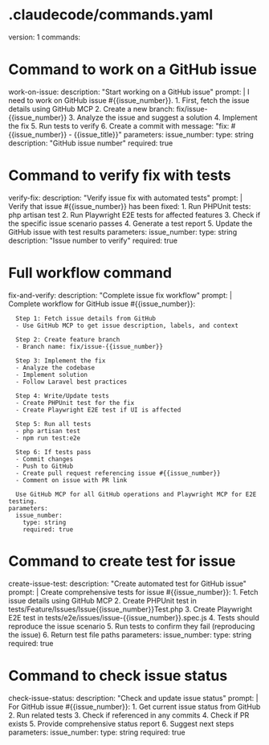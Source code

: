 # .claudecode/commands.yaml
version: 1
commands:
  # Command to work on a GitHub issue
  work-on-issue:
    description: "Start working on a GitHub issue"
    prompt: |
      I need to work on GitHub issue #{{issue_number}}.
      1. First, fetch the issue details using GitHub MCP
      2. Create a new branch: fix/issue-{{issue_number}}
      3. Analyze the issue and suggest a solution
      4. Implement the fix
      5. Run tests to verify
      6. Create a commit with message: "fix: #{{issue_number}} - {{issue_title}}"
    parameters:
      issue_number:
        type: string
        description: "GitHub issue number"
        required: true

  # Command to verify fix with tests
  verify-fix:
    description: "Verify issue fix with automated tests"
    prompt: |
      Verify that issue #{{issue_number}} has been fixed:
      1. Run PHPUnit tests: php artisan test
      2. Run Playwright E2E tests for affected features
      3. Check if the specific issue scenario passes
      4. Generate a test report
      5. Update the GitHub issue with test results
    parameters:
      issue_number:
        type: string
        description: "Issue number to verify"
        required: true

  # Full workflow command
  fix-and-verify:
    description: "Complete issue fix workflow"
    prompt: |
      Complete workflow for GitHub issue #{{issue_number}}:
      
      Step 1: Fetch issue details from GitHub
      - Use GitHub MCP to get issue description, labels, and context
      
      Step 2: Create feature branch
      - Branch name: fix/issue-{{issue_number}}
      
      Step 3: Implement the fix
      - Analyze the codebase
      - Implement solution
      - Follow Laravel best practices
      
      Step 4: Write/Update tests
      - Create PHPUnit test for the fix
      - Create Playwright E2E test if UI is affected
      
      Step 5: Run all tests
      - php artisan test
      - npm run test:e2e
      
      Step 6: If tests pass
      - Commit changes
      - Push to GitHub
      - Create pull request referencing issue #{{issue_number}}
      - Comment on issue with PR link
      
      Use GitHub MCP for all GitHub operations and Playwright MCP for E2E testing.
    parameters:
      issue_number:
        type: string
        required: true

  # Command to create test for issue
  create-issue-test:
    description: "Create automated test for GitHub issue"
    prompt: |
      Create comprehensive tests for issue #{{issue_number}}:
      1. Fetch issue details using GitHub MCP
      2. Create PHPUnit test in tests/Feature/Issues/Issue{{issue_number}}Test.php
      3. Create Playwright E2E test in tests/e2e/issues/issue-{{issue_number}}.spec.js
      4. Tests should reproduce the issue scenario
      5. Run tests to confirm they fail (reproducing the issue)
      6. Return test file paths
    parameters:
      issue_number:
        type: string
        required: true

  # Command to check issue status
  check-issue-status:
    description: "Check and update issue status"
    prompt: |
      For GitHub issue #{{issue_number}}:
      1. Get current issue status from GitHub
      2. Run related tests
      3. Check if referenced in any commits
      4. Check if PR exists
      5. Provide comprehensive status report
      6. Suggest next steps
    parameters:
      issue_number:
        type: string
        required: true
